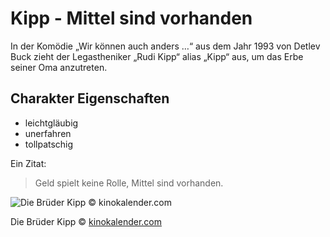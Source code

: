 # Kipp - Mittel sind vorhanden

In der Komödie „Wir können auch anders …“ aus dem Jahr 1993 von Detlev Buck zieht der Legastheniker „Rudi Kipp“ alias „Kipp“ aus, um das Erbe seiner Oma anzutreten.

## Charakter Eigenschaften

* leichtgläubig
* unerfahren
* tollpatschig

Ein Zitat:

> Geld spielt keine Rolle,
> Mittel sind vorhanden.

<img alt="Die Brüder Kipp © kinokalender.com" src="https://kinokalender.com/_media/filmbilder_gross/594/wir-koennen-auch-anders-5.jpg" />

Die Brüder Kipp © [kinokalender.com](https://kinokalender.com/)
